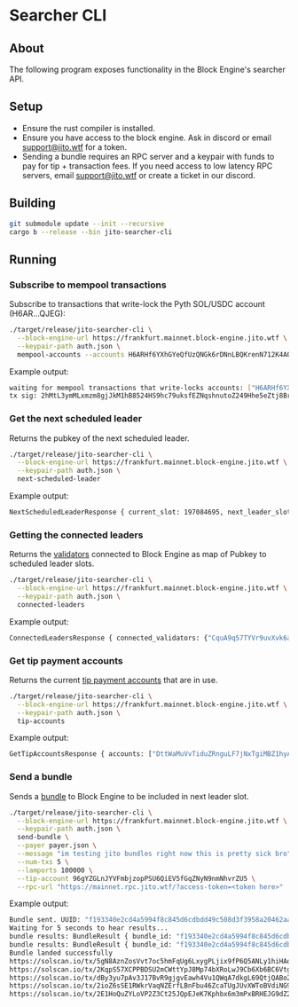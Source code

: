 # Searcher CLI

## About
The following program exposes functionality in the Block Engine's searcher API.

## Setup
- Ensure the rust compiler is installed.
- Ensure you have access to the block engine. Ask in discord or email support@jito.wtf for a token.
- Sending a bundle requires an RPC server and a keypair with funds to pay for tip + transaction fees. If you need access to low latency RPC servers, email support@jito.wtf or create a ticket in our discord. 

## Building
```bash
git submodule update --init --recursive
cargo b --release --bin jito-searcher-cli
```

## Running

### Subscribe to mempool transactions
Subscribe to transactions that write-lock the Pyth SOL/USDC account (H6AR...QJEG):
```bash
./target/release/jito-searcher-cli \
  --block-engine-url https://frankfurt.mainnet.block-engine.jito.wtf \
  --keypair-path auth.json \
  mempool-accounts --accounts H6ARHf6YXhGYeQfUzQNGk6rDNnLBQKrenN712K4AQJEG
```
Example output:
```bash
waiting for mempool transactions that write-locks accounts: ["H6ARHf6YXhGYeQfUzQNGk6rDNnLBQKrenN712K4AQJEG"]
tx sig: 2hMtL3ymMLxmzm8gjJkM1hB8524HS9hc79uksfEZNqshnutoZ249Hhe5eZtj8BrwgFKHRsXfnSgE2AkkLM3bhHjg
```

### Get the next scheduled leader
Returns the pubkey of the next scheduled leader.
```bash
./target/release/jito-searcher-cli \
  --block-engine-url https://frankfurt.mainnet.block-engine.jito.wtf \
  --keypair-path auth.json \
  next-scheduled-leader
```
Example output:
```bash
NextScheduledLeaderResponse { current_slot: 197084695, next_leader_slot: 197084788, next_leader_identity: "5pPRHniefFjkiaArbGX3Y8NUysJmQ9tMZg3FrFGwHzSm" }
```

### Getting the connected leaders
Returns the [validators](https://jito-foundation.gitbook.io/mev/solana-mev/systems#jito-solana) connected to Block Engine as map of Pubkey to scheduled leader slots.
```bash
./target/release/jito-searcher-cli \
  --block-engine-url https://frankfurt.mainnet.block-engine.jito.wtf \
  --keypair-path auth.json \
  connected-leaders
```
Example output:
```bash
ConnectedLeadersResponse { connected_validators: {"CquA9q57TYVr9uvXvk6aqAG5GGKk3mUL9C8ALyAsUeWg": SlotList { slots: [196992512, 196992513, <snipped>] } } }
```

### Get tip payment accounts
Returns the current [tip payment accounts](https://jito-foundation.gitbook.io/mev/mev-payment-and-distribution/on-chain-addresses) that are in use. 
```bash
./target/release/jito-searcher-cli \
  --block-engine-url https://frankfurt.mainnet.block-engine.jito.wtf \
  --keypair-path auth.json \
  tip-accounts
```
Example output:
```bash
GetTipAccountsResponse { accounts: ["DttWaMuVvTiduZRnguLF7jNxTgiMBZ1hyAumKUiL2KRL", <snipped>] }
```

### Send a bundle
Sends a [bundle](https://jito-labs.gitbook.io/mev/searcher-resources/bundles) to Block Engine to be included in next leader slot.
```bash
./target/release/jito-searcher-cli \
  --block-engine-url https://frankfurt.mainnet.block-engine.jito.wtf \
  --keypair-path auth.json \
  send-bundle \
  --payer payer.json \
  --message "im testing jito bundles right now this is pretty sick bro" \
  --num-txs 5 \
  --lamports 100000 \
  --tip-account 96gYZGLnJYVFmbjzopPSU6QiEV5fGqZNyN9nmNhvrZU5 \
  --rpc-url "https://mainnet.rpc.jito.wtf/?access-token=<token here>"
```
Example output:
```bash
Bundle sent. UUID: "f193340e2cd4a5994f8c845d6cdbdd49c508d3f3958a20462aa3f54fb9376e6b"
Waiting for 5 seconds to hear results...
bundle results: BundleResult { bundle_id: "f193340e2cd4a5994f8c845d6cdbdd49c508d3f3958a20462aa3f54fb9376e6b", result: Some(Accepted(Accepted { slot: 197085505, validator_identity: "AaapDdocMdZQaMAF1gXqKX2ixd7YYSxTpKHMcsbcF318" })) }
bundle results: BundleResult { bundle_id: "f193340e2cd4a5994f8c845d6cdbdd49c508d3f3958a20462aa3f54fb9376e6b", result: Some(Accepted(Accepted { slot: 197085507, validator_identity: "AaapDdocMdZQaMAF1gXqKX2ixd7YYSxTpKHMcsbcF318" })) }
Bundle landed successfully
https://solscan.io/tx/5gN8AznZosVvt7oc5hmFqUg6LxygPLjix9fP6Q5ANLy1hiHAqMWeXva68Z4j1XDMBNJZ8n9bQppsCUGAabT73dcY
https://solscan.io/tx/2KqpS57XCPPBDSU2mCWttYpJ8Mp74bXRoLwJ9Cb6Xb6BC6Vtgqjz8o9RDqEXF2t2jNEzrDQqU8pzXDg58zfz9s8T
https://solscan.io/tx/dBy3yu7pAv3J17BvR9gjgvEawh4Vu1QWqA7dkgL69QtjQABo2ru4zmqr9KqRSi4iBbCsu92oygGxpF3btLW8tBJ
https://solscan.io/tx/2ioZ6sSE1RWkrVaqNZErfLBnFbu46ZcaTUgJUvXWToBVdiNG9owbgrBTxEWiCUki6PFrnnENJ8SukQbQLNpUUjqr
https://solscan.io/tx/2E1HoQuZYLoVP2Z3Ct25JQpEJeK7Kphbx6m3mPxBRHEJG9dZ2uUHWVbtccSjDv75t5uJZ5K7182ZrmtMF4PR2yPC
```
